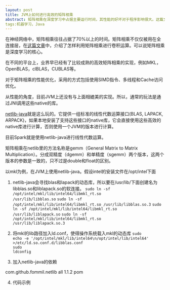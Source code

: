 ```yaml
---
layout: post
title: JVM上如何进行高效的矩阵相乘
abstract: 矩阵相乘在深度学习中占据主要运行时间，其性能的好坏对于程序影响很大。这篇文章介绍如何在JVM上通过使用native的数学运算库进行高效的矩阵相乘。
tags:机器学习，Java
---
```

在神经网络中，矩阵相乘往往占据了70%以上的时间。矩阵相乘不仅仅被用在全连接层，在[这篇文章](http://petewarden.com/2015/04/20/why-gemm-is-at-the-heart-of-deep-learning/)中，介绍了怎样利用矩阵相乘进行卷积运算。可以说矩阵相乘是深度学习的核心。

在不同的平台上，业界早已经有了比较成熟的高效矩阵相乘的实现，例如MKL，OpenBLAS，clBLAS，CUBLAS等。

对于矩阵相乘的性能优化，采用的方式包括使用SIMD指令、多线程和Cache访问优化。

从性能的角度，目前JVM上还没有与上面相媲美的实现。所以，通常的玩法是通过JNI调用这些native的库。

[netlib-java](https://github.com/fommil/netlib-java)就是这么玩的。它提供一组标准的线性代数运算接口(BLAS, LAPACK, ARPACK)，如果本地安装了支持这些接口的native库，它会直接使用这些高效的native库进行计算，否则使用一个JVM的版本进行计算。

目前Spark就是使用netlib-java进行线性代数运算。

矩阵相乘在netlib里的方法名称是gemm（General Matrix to Matrix Multiplication）。分成双精度（dgemm）和单精度（sgemm）两个版本，这两个版本的参数是一致的，只不过是double和float的区别。

以mkl为例，在JVM上使用netlib-java。假设intel的安装文件在/opt/intel下面

1. netlib-java会寻找blas和lapack的动态库，所以要在/usr/lib/下面创建名为libblas.so和liblapack.so的软连接。
<code>sudo ln -sf /opt/intel/mkl/lib/intel64/libmkl_rt.so /usr/lib/libblas.so</code>
<code>sudo ln -sf /opt/intel/mkl/lib/intel64/libmkl_rt.so /usr/lib/libblas.so.3</code>
<code>sudo ln -sf /opt/intel/mkl/lib/intel64/libmkl_rt.so /usr/lib/liblapack.so</code>
<code>sudo ln -sf /opt/intel/mkl/lib/intel64/libmkl_rt.so /usr/lib/liblapack.so.3</code>

2. 将mkl的lib路径加入ld.conf，使得操作系统载入mkl的动态库
<code>sudo echo -e '/opt/intel/mkl/lib/intel64\n/opt/intel/lib/intel64' >/etc/ld.so.conf.d/libblas.conf </code><br>
<code>sudo ldconfig</code><br>

3. 加入netlib-java的依赖
<dependency>
  <groupId>com.github.fommil.netlib</groupId>
    <artifactId>all</artifactId>
      <version>1.1.2</version>
        <type>pom</type>
        </dependency>

4. 代码示例



